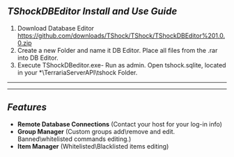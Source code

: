 
## _**TShockDBEditor Install and Use Guide**_
1. Download Database Editor https://github.com/downloads/TShock/TShock/TShockDBEditor%201.0.0.zip
2. Create a new Folder and name it DB Editor. Place all files from the .rar into DB Editor.
3. Execute TShockDBeditor.exe- Run as admin. Open tshock.sqlite, located in your *\TerrariaServerAPI\tshock Folder.

___
___
## _**Features**_
* **Remote Database Connections** (Contact your host for your log-in info)
* **Group Manager** (Custom groups add\remove and edit. Banned\whitelisted commands editing.)
* **Item Manager** (Whitelisted\Blacklisted items editing)


